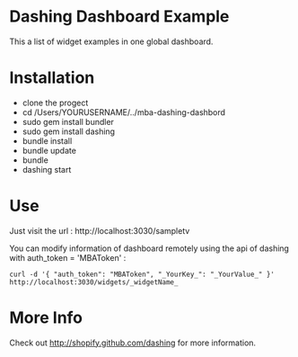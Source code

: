 
# Dashing Dashboard Example

This a list of widget examples in one global dashboard.

# Installation

- clone the progect
- cd /Users/YOURUSERNAME/../mba-dashing-dashbord
- sudo gem install bundler
- sudo gem install dashing
- bundle install
- bundle update
- bundle
- dashing start

# Use

Just visit the url : http://localhost:3030/sampletv


You can modify information of dashboard remotely using the api of dashing with auth_token = 'MBAToken' :

```
curl -d '{ "auth_token": "MBAToken", "_YourKey_": "_YourValue_" }' http://localhost:3030/widgets/_widgetName_
```

# More Info 

Check out http://shopify.github.com/dashing for more information.

